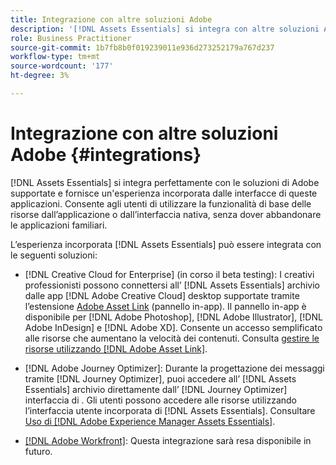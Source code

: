 ```yaml
---
title: Integrazione con altre soluzioni Adobe
description: '[!DNL Assets Essentials] si integra con altre soluzioni Adobe e fornisce un’esperienza incorporata dall’interno dell’applicazione nativa.'
role: Business Practitioner
source-git-commit: 1b7fb8b0f019239011e936d273252179a767d237
workflow-type: tm+mt
source-wordcount: '177'
ht-degree: 3%

---
```



# Integrazione con altre soluzioni Adobe {#integrations}

[!DNL Assets Essentials] si integra perfettamente con le soluzioni di Adobe supportate e fornisce un&#39;esperienza incorporata dalle interfacce di queste applicazioni. Consente agli utenti di utilizzare la funzionalità di base delle risorse dall’applicazione o dall’interfaccia nativa, senza dover abbandonare le applicazioni familiari.

L’esperienza incorporata [!DNL Assets Essentials] può essere integrata con le seguenti soluzioni:

* [!DNL Creative Cloud for Enterprise] (in corso il beta testing): I creativi professionisti possono connettersi all’ [!DNL Assets Essentials] archivio dalle app  [!DNL Adobe Creative Cloud] desktop supportate tramite l’estensione  [Adobe Asset Link](https://www.adobe.com/creativecloud/business/enterprise/adobe-asset-link.html)  (pannello in-app). Il pannello in-app è disponibile per [!DNL Adobe Photoshop], [!DNL Adobe Illustrator], [!DNL Adobe InDesign] e [!DNL Adobe XD]. Consente un accesso semplificato alle risorse che aumentano la velocità dei contenuti. Consulta [gestire le risorse utilizzando [!DNL Adobe Asset Link]](https://helpx.adobe.com/enterprise/admin-guide.html/enterprise/using/manage-assets-using-adobe-asset-link.ug.html).

* [!DNL Adobe Journey Optimizer]: Durante la progettazione dei messaggi tramite  [!DNL Journey Optimizer], puoi accedere all’ [!DNL Assets Essentials] archivio direttamente dall’ [!DNL Journey Optimizer] interfaccia di . Gli utenti possono accedere alle risorse utilizzando l’interfaccia utente incorporata di [!DNL Assets Essentials]. Consultare [Uso di [!DNL Adobe Experience Manager Assets Essentials]](https://experienceleague.adobe.com/docs/journey-optimizer/using/create-messages/assets-essentials.html).

* [[!DNL Adobe Workfront]](https://www.workfront.com/): Questa integrazione sarà resa disponibile in futuro.

<!-- TBD: Add CTA to join beta program. 
-->
